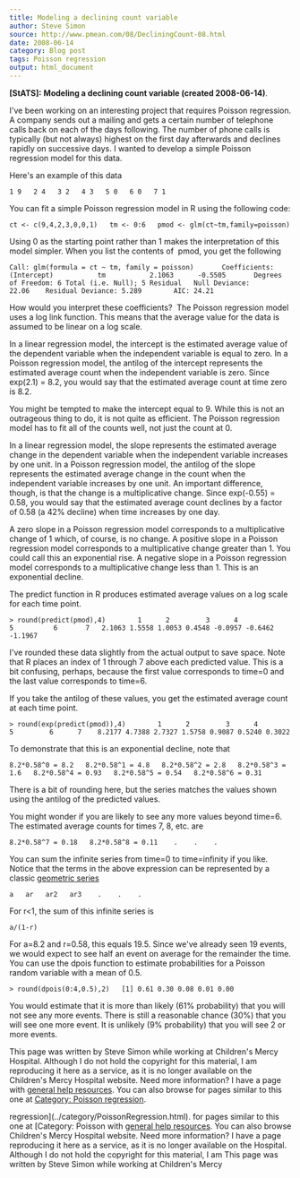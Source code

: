 ```yaml
---
title: Modeling a declining count variable
author: Steve Simon
source: http://www.pmean.com/08/DecliningCount-08.html
date: 2008-06-14
category: Blog post
tags: Poisson regression
output: html_document
---
```

**[StATS]:** **Modeling a declining count variable
(created 2008-06-14)**.

I\'ve been working on an interesting project that requires Poisson
regression. A company sends out a mailing and gets a certain number of
telephone calls back on each of the days following. The number of phone
calls is typically (but not always) highest on the first day afterwards
and declines rapidly on successive days. I wanted to develop a simple
Poisson regression model for this data.

Here\'s an example of this data

`1 9   2 4   3 2   4 3   5 0   6 0   7 1`

You can fit a simple Poisson regression model in R using the following
code:

`ct <- c(9,4,2,3,0,0,1)   tm <- 0:6   pmod <- glm(ct~tm,family=poisson)`

Using 0 as the starting point rather than 1 makes the interpretation of
this model simpler. When you list the contents of  pmod, you get the
following

`Call: glm(formula = ct ~ tm, family = poisson)       Coefficients:   (Intercept)           tm           2.1063      -0.5505       Degrees of Freedom: 6 Total (i.e. Null); 5 Residual   Null Deviance:      22.06    Residual Deviance: 5.289        AIC: 24.21`

How would you interpret these coefficients?  The Poisson regression
model uses a log link function. This means that the average value for
the data is assumed to be linear on a log scale.

In a linear regression model, the intercept is the estimated average
value of the dependent variable when the independent variable is equal
to zero. In a Poisson regression model, the antilog of the intercept
represents the estimated average count when the independent variable is
zero. Since exp(2.1) = 8.2, you would say that the estimated average
count at time zero is 8.2.

You might be tempted to make the intercept equal to 9. While this is not
an outrageous thing to do, it is not quite as efficient. The Poisson
regression model has to fit all of the counts well, not just the count
at 0.

In a linear regression model, the slope represents the estimated average
change in the dependent variable when the independent variable increases
by one unit. In a Poisson regression model, the antilog of the slope
represents the estimated average change in the count when the
independent variable increases by one unit. An important difference,
though, is that the change is a multiplicative change. Since exp(-0.55)
= 0.58, you would say that the estimated average count declines by a
factor of 0.58 (a 42% decline) when time increases by one day.

A zero slope in a Poisson regression model corresponds to a
multiplicative change of 1 which, of course, is no change. A positive
slope in a Poisson regression model corresponds to a multiplicative
change greater than 1. You could call this an exponential rise. A
negative slope in a Poisson regression model corresponds to a
multiplicative change less than 1. This is an exponential decline.

The predict function in R produces estimated average values on a log
scale for each time point.

`> round(predict(pmod),4)        1      2         3      4       5          6       7   2.1063 1.5558 1.0053 0.4548 -0.0957 -0.6462 -1.1967 `

I\'ve rounded these data slightly from the actual output to save space.
Note that R places an index of 1 through 7 above each predicted value.
This is a bit confusing, perhaps, because the first value corresponds to
time=0 and the last value corresponds to time=6.

If you take the antilog of these values, you get the estimated average
count at each time point.

`> round(exp(predict(pmod)),4)        1      2         3      4      5         6      7    8.2177 4.7388 2.7327 1.5758 0.9087 0.5240 0.3022`

To demonstrate that this is an exponential decline, note that

`8.2*0.58^0 = 8.2   8.2*0.58^1 = 4.8   8.2*0.58^2 = 2.8   8.2*0.58^3 = 1.6   8.2*0.58^4 = 0.93   8.2*0.58^5 = 0.54   8.2*0.58^6 = 0.31`

There is a bit of rounding here, but the series matches the values shown
using the antilog of the predicted values.

You might wonder if you are likely to see any more values beyond time=6.
The estimated average counts for times 7, 8, etc. are

`8.2*0.58^7 = 0.18   8.2*0.58^8 = 0.11    .    .    .`

You can sum the infinite series from time=0 to time=infinity if you
like. Notice that the terms in the above expression can be represented
by a classic [geometric
series](http://en.wikipedia.org/wiki/Geometric_series)

`a   ar   ar2   ar3    .    .    .`

For r\<1, the sum of this infinite series is

`a/(1-r)`

For a=8.2 and r=0.58, this equals 19.5. Since we\'ve already seen 19
events, we would expect to see half an event on average for the
remainder the time. You can use the dpois function to estimate
probabilities for a Poisson random variable with a mean of 0.5.

`> round(dpois(0:4,0.5),2)   [1] 0.61 0.30 0.08 0.01 0.00`

You would estimate that it is more than likely (61% probability) that
you will not see any more events. There is still a reasonable chance
(30%) that you will see one more event. It is unlikely (9% probability)
that you will see 2 or more events.

This page was written by Steve Simon while working at Children\'s Mercy
Hospital. Although I do not hold the copyright for this material, I am
reproducing it here as a service, as it is no longer available on the
Children\'s Mercy Hospital website. Need more information? I have a page
with [general help resources](../GeneralHelp.html). You can also browse
for pages similar to this one at [Category: Poisson
regression](../category/PoissonRegression.html).
<!---More--->
regression](../category/PoissonRegression.html).
for pages similar to this one at [Category: Poisson
with [general help resources](../GeneralHelp.html). You can also browse
Children\'s Mercy Hospital website. Need more information? I have a page
reproducing it here as a service, as it is no longer available on the
Hospital. Although I do not hold the copyright for this material, I am
This page was written by Steve Simon while working at Children\'s Mercy

<!---Do not use
**[StATS]:** **Modeling a declining count variable
This page was written by Steve Simon while working at Children\'s Mercy
Hospital. Although I do not hold the copyright for this material, I am
reproducing it here as a service, as it is no longer available on the
Children\'s Mercy Hospital website. Need more information? I have a page
with [general help resources](../GeneralHelp.html). You can also browse
for pages similar to this one at [Category: Poisson
regression](../category/PoissonRegression.html).
--->


